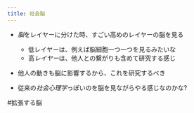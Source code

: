 ```yaml
---
title: 社会脳
---
```


* *脳*をレイヤーに分けた時、すごい高めのレイヤーの脳を見る
  
  * 低レイヤーは、例えば脳細胞一つ一つを見るみたいな
  * 高*レイヤー*は、他人との繋がりも含めて研究する感じ
* 他人の動きも脳に影響するから、これを研究するべき

* 従来の*社会心理学*っぽいのを脳を見ながらやる感じなのかな?

\#拡張する脳
